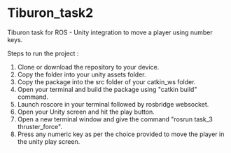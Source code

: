 # Tiburon_task2
Tiburon task for ROS - Unity integration to move a player using number keys. </br>

Steps to run the project : </br>
1. Clone or download the repository to your device. </br>
2. Copy the  folder into your unity assets folder. </br>
3. Copy the package into the src folder of your catkin_ws folder. </br>
4. Open your terminal and build the package using "catkin build" command. </br>
5. Launch roscore in your terminal followed by rosbridge websocket. </br>
6. Open your Unity screen and hit the play button. </br>
7. Open a new terminal window and give the command "rosrun task_3 thruster_force". </br>
8. Press any numeric key as per the choice provided to move the player in the unity play screen. </br>
